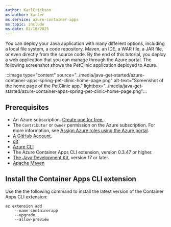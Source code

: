 ```yaml
---
author: KarlErickson
ms.author: karler
ms.service: azure-container-apps
ms.topic: include
ms.date: 02/18/2025
---
```


You can deploy your Java application with many different options, including a local file system, a code repository, Maven, an IDE, a WAR file, a JAR file, or even directly from the source code. By the end of this tutorial, you deploy a web application that you can manage through the Azure portal. The following screenshot shows the PetClinic application deployed to Azure.

:::image type="content" source="../media/java-get-started/azure-container-apps-spring-pet-clinic-home-page.png" alt-text="Screenshot of the home page of the PetClinic app." lightbox="../media/java-get-started/azure-container-apps-spring-pet-clinic-home-page.png":::

## Prerequisites

- An Azure subscription. [Create one for free.](https://azure.microsoft.com/free/).
- The `Contributor` or `Owner` permission on the Azure subscription. For more information, see [Assign Azure roles using the Azure portal](../../role-based-access-control/role-assignments-portal.yml?tabs=current).
- [A GitHub Account](https://github.com/join).
- [git](https://git-scm.com/downloads)
- [Azure CLI](/cli/azure/install-azure-cli)
- The Azure Container Apps CLI extension, version 0.3.47 or higher.
- [The Java Development Kit](/java/openjdk/install), version 17 or later.
- [Apache Maven](https://maven.apache.org/download.cgi)

## Install the Container Apps CLI extension

Use the the following command to install the latest version of the Container Apps CLI extension:

```azurecli
az extension add 
    --name containerapp
    --upgrade
    --allow-preview
```